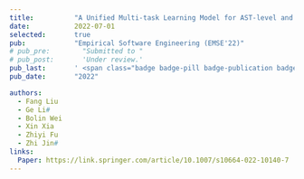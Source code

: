 ```yaml
---
title:          "A Unified Multi-task Learning Model for AST-level and Token-level Code Completion"
date:           2022-07-01
selected:       true
pub:            "Empirical Software Engineering (EMSE'22)"
# pub_pre:        "Submitted to "
# pub_post:       'Under review.'
pub_last:       ' <span class="badge badge-pill badge-publication badge-success">CCF-B</span>'
pub_date:       "2022"

authors:
  - Fang Liu
  - Ge Li#
  - Bolin Wei
  - Xin Xia
  - Zhiyi Fu
  - Zhi Jin#
links:
  Paper: https://link.springer.com/article/10.1007/s10664-022-10140-7
---
```

